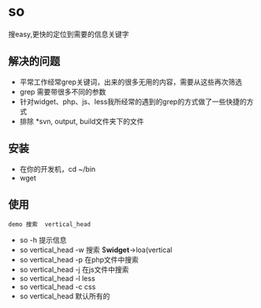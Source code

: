 # so
搜easy,更快的定位到需要的信息关键字

## 解决的问题 ##

 - 平常工作经常grep关键词，出来的很多无用的内容，需要从这些再次筛选
 - grep 需要带很多不同的参数
 - 针对widget、php、js、less我所经常的遇到的grep的方式做了一些快捷的方式
 - 排除 *svn, output, build文件夹下的文件

## 安装 ##
 - 在你的开发机，cd ~/bin 
 - wget 

 ## 使用 ##

	demo 搜索  vertical_head
 - so -h  提示信息
 - so vertical_head -w   搜索     $__widget__->loa(vertical
 - so vertical_head -p   在php文件中搜索
 - so vertical_head -j   在js文件中搜索
 - so vertical_head -l   less
 - so vertical_head -c   css
 - so vertical_head      默认所有的

